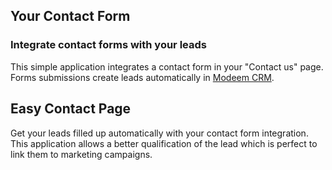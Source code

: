 Your Contact Form
-----------------

### Integrate contact forms with your leads

This simple application integrates a contact form in your "Contact us" page.
Forms submissions create leads automatically in <a href="https://www.modeem.com/app/crm">Modeem CRM</a>.

Easy Contact Page
-----------------

Get your leads filled up automatically with your contact form integration. This
application allows a better qualification of the lead which is perfect to link
them to marketing campaigns.

